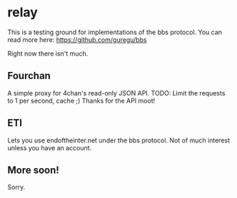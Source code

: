 relay
=====

This is a testing ground for implementations of the bbs protocol.
You can read more here: https://github.com/guregu/bbs

Right now there isn't much.

Fourchan
---
A simple proxy for 4chan's read-only JSON API. TODO: Limit the requests to 1 per second, cache ;)
Thanks for the API moot!

ETI
---
Lets you use endoftheinter.net under the bbs protocol. Not of much interest unless you have an account.

More soon!
----
Sorry.
